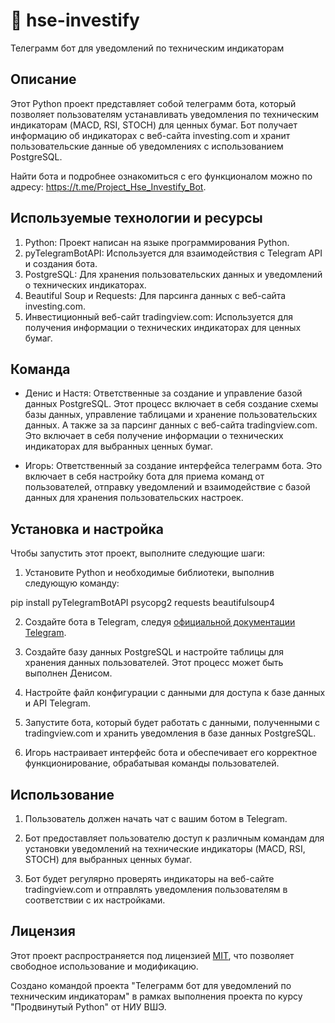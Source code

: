 # 🔔 hse-investify

Телеграмм бот для уведомлений по техническим индикаторам

## Описание

Этот Python проект представляет собой телеграмм бота, который позволяет пользователям устанавливать уведомления по техническим индикаторам (MACD, RSI, STOCH) для ценных бумаг. Бот получает информацию об индикаторах с веб-сайта investing.com и хранит пользовательские данные об уведомлениях с использованием PostgreSQL.

Найти бота и подробнее ознакомиться с его функционалом можно по адресу: https://t.me/Project_Hse_Investify_Bot.

## Используемые технологии и ресурсы

1. Python: Проект написан на языке программирования Python.
2. pyTelegramBotAPI: Используется для взаимодействия с Telegram API и создания бота.
3. PostgreSQL: Для хранения пользовательских данных и уведомлений о технических индикаторах.
4. Beautiful Soup и Requests: Для парсинга данных с веб-сайта investing.com.
5. Инвестиционный веб-сайт tradingview.com: Используется для получения информации о технических индикаторах для ценных бумаг.

## Команда

- Денис и Настя: Ответственные за создание и управление базой данных PostgreSQL. Этот процесс включает в себя создание схемы базы данных, управление таблицами и хранение пользовательских данных. А также за за парсинг данных с веб-сайта tradingview.com. Это включает в себя получение информации о технических индикаторах для выбранных ценных бумаг.

- Игорь: Ответственный за создание интерфейса телеграмм бота. Это включает в себя настройку бота для приема команд от пользователей, отправку уведомлений и взаимодействие с базой данных для хранения пользовательских настроек.

## Установка и настройка

Чтобы запустить этот проект, выполните следующие шаги:

1. Установите Python и необходимые библиотеки, выполнив следующую команду:

pip install pyTelegramBotAPI psycopg2 requests beautifulsoup4


2. Создайте бота в Telegram, следуя [официальной документации Telegram](https://core.telegram.org/bots#botfather).

3. Создайте базу данных PostgreSQL и настройте таблицы для хранения данных пользователей. Этот процесс может быть выполнен Денисом.

4. Настройте файл конфигурации с данными для доступа к базе данных и API Telegram.

5. Запустите бота, который будет работать с данными, полученными с tradingview.com и хранить уведомления в базе данных PostgreSQL.

6. Игорь настраивает интерфейс бота и обеспечивает его корректное функционирование, обрабатывая команды пользователей.

## Использование

1. Пользователь должен начать чат с вашим ботом в Telegram.

2. Бот предоставляет пользователю доступ к различным командам для установки уведомлений на технические индикаторы (MACD, RSI, STOCH) для выбранных ценных бумаг.

3. Бот будет регулярно проверять индикаторы на веб-сайте tradingview.com и отправлять уведомления пользователям в соответствии с их настройками.

## Лицензия

Этот проект распространяется под лицензией [MIT](LICENSE), что позволяет свободное использование и модификацию.

Создано командой проекта "Телеграмм бот для уведомлений по техническим индикаторам" в рамках выполнения проекта по курсу "Продвинутый Python" от НИУ ВШЭ.
